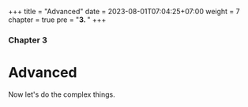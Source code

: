 +++
title = "Advanced"
date = 2023-08-01T07:04:25+07:00
weight = 7
chapter = true
pre = "<b>3. </b>"
+++

### Chapter 3

# Advanced

Now let's do the complex things. 
